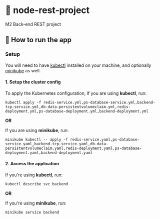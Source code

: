 # 🤖 node-rest-project

M2 Back-end REST project

## 🚀 How to run the app

### Setup

You will need to have [kubectl](https://kubernetes.io/docs/tasks/tools/) installed on your machine, and optionally [minikube](https://minikube.sigs.k8s.io/) as well.

#### 1. Setup the cluster config

To apply the Kubernetes configuration, if you are using **kubectl**, run:

```shell
kubectl apply -f redis-service.yml,ps-database-service.yml,backend-tcp-service.yml,db-data-persistentvolumeclaim.yml,redis-deployment.yml,ps-database-deployment.yml,backend-deployment.yml
```

**OR**

If you are using **minikube**, run:

```shell
minikube kubectl -- apply -f redis-service.yaml,ps-database-service.yaml,backend-tcp-service.yaml,db-data-persistentvolumeclaim.yaml,redis-deployment.yaml,ps-database-deployment.yaml,backend-deployment.yaml
```

#### 2. Access the application

If you're using **kubectl**, run:

```shell
kubectl describe svc backend
```

**OR**

If you're using **minikube**, run:

```shell
minikube service backend
```
